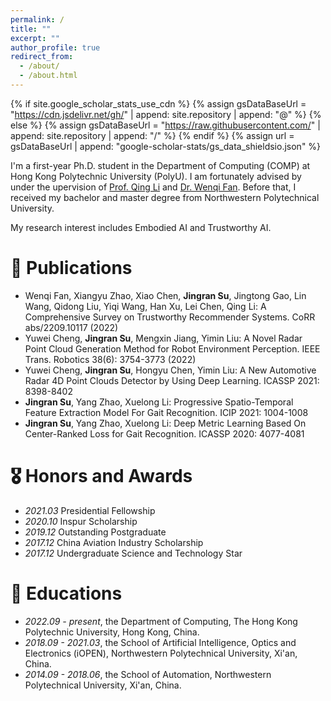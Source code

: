 ```yaml
---
permalink: /
title: ""
excerpt: ""
author_profile: true
redirect_from: 
  - /about/
  - /about.html
---
```


{% if site.google_scholar_stats_use_cdn %}
{% assign gsDataBaseUrl = "https://cdn.jsdelivr.net/gh/" | append: site.repository | append: "@" %}
{% else %}
{% assign gsDataBaseUrl = "https://raw.githubusercontent.com/" | append: site.repository | append: "/" %}
{% endif %}
{% assign url = gsDataBaseUrl | append: "google-scholar-stats/gs_data_shieldsio.json" %}

<span class='anchor' id='about-me'></span>

I'm a first-year Ph.D. student in the Department of Computing (COMP) at Hong Kong Polytechnic University (PolyU). I am fortunately advised by under the upervision of [Prof. Qing Li](https://www4.comp.polyu.edu.hk/~csqli/) and [Dr. Wenqi Fan](https://wenqifan03.github.io/). Before that, I received my bachelor and master degree from Northwestern Polytechnical University.

My research interest includes Embodied AI and Trustworthy AI.


# 📝 Publications 

- Wenqi Fan, Xiangyu Zhao, Xiao Chen, **Jingran Su**, Jingtong Gao, Lin Wang, Qidong Liu, Yiqi Wang, Han Xu, Lei Chen, Qing Li: A Comprehensive Survey on Trustworthy Recommender Systems. CoRR abs/2209.10117 (2022)
- Yuwei Cheng, **Jingran Su**, Mengxin Jiang, Yimin Liu: A Novel Radar Point Cloud Generation Method for Robot Environment Perception. IEEE Trans. Robotics 38(6): 3754-3773 (2022)
- Yuwei Cheng, **Jingran Su**, Hongyu Chen, Yimin Liu: A New Automotive Radar 4D Point Clouds Detector by Using Deep Learning. ICASSP 2021: 8398-8402
- **Jingran Su**, Yang Zhao, Xuelong Li: Progressive Spatio-Temporal Feature Extraction Model For Gait Recognition. ICIP 2021: 1004-1008
- **Jingran Su**, Yang Zhao, Xuelong Li: Deep Metric Learning Based On Center-Ranked Loss for Gait Recognition. ICASSP 2020: 4077-4081

# 🎖 Honors and Awards 

- *2021.03* Presidential Fellowship 
- *2020.10* Inspur Scholarship 
- *2019.12* Outstanding Postgraduate 
- *2017.12* China Aviation Industry Scholarship 
- *2017.12* Undergraduate Science and Technology Star 


# 📖 Educations
- *2022.09 - present*, the Department of Computing, The Hong Kong Polytechnic University, Hong Kong, China.
- *2018.09 - 2021.03*, the School of Artificial Intelligence, Optics and Electronics (iOPEN), Northwestern Polytechnical University, Xi'an, China.
- *2014.09 - 2018.06*, the School of Automation, Northwestern Polytechnical University, Xi'an, China.